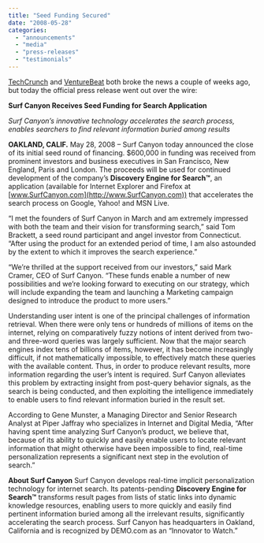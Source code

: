 ```yaml
---
title: "Seed Funding Secured"
date: "2008-05-28"
categories: 
  - "announcements"
  - "media"
  - "press-releases"
  - "testimonials"
---
```


[TechCrunch](http://www.techcrunch.com/2008/05/09/search-startup-surf-canyon-raises-a-seed-round/) and [VentureBeat](http://venturebeat.com/2008/05/09/surf-canyon-raises-seed-round-to-refine-your-search-results/) both broke the news a couple of weeks ago, but today the official press release went out over the wire:

**Surf Canyon Receives Seed Funding for Search Application**

_Surf Canyon’s innovative technology accelerates the search process, enables searchers to find relevant information buried among results_

**OAKLAND, CALIF.** May 28, 2008 – Surf Canyon today announced the close of its initial seed round of financing. $600,000 in funding was received from prominent investors and business executives in San Francisco, New England, Paris and London. The proceeds will be used for continued development of the company’s **Discovery Engine for Search™**, an application (available for Internet Explorer and Firefox at [www.SurfCanyon.com](http://www.SurfCanyon.com)) that accelerates the search process on Google, Yahoo! and MSN Live.

“I met the founders of Surf Canyon in March and am extremely impressed with both the team and their vision for transforming search,” said Tom Brackett, a seed round participant and angel investor from Connecticut. “After using the product for an extended period of time, I am also astounded by the extent to which it improves the search experience.”

“We’re thrilled at the support received from our investors,” said Mark Cramer, CEO of Surf Canyon. “These funds enable a number of new possibilities and we’re looking forward to executing on our strategy, which will include expanding the team and launching a Marketing campaign designed to introduce the product to more users.”

Understanding user intent is one of the principal challenges of information retrieval. When there were only tens or hundreds of millions of items on the internet, relying on comparatively fuzzy notions of intent derived from two- and three-word queries was largely sufficient. Now that the major search engines index tens of billions of items, however, it has become increasingly difficult, if not mathematically impossible, to effectively match these queries with the available content. Thus, in order to produce relevant results, more information regarding the user’s intent is required. Surf Canyon alleviates this problem by extracting insight from post-query behavior signals, as the search is being conducted, and then exploiting the intelligence immediately to enable users to find relevant information buried in the result set.

According to Gene Munster, a Managing Director and Senior Research Analyst at Piper Jaffray who specializes in Internet and Digital Media, “After having spent time analyzing Surf Canyon’s product, we believe that, because of its ability to quickly and easily enable users to locate relevant information that might otherwise have been impossible to find, real-time personalization represents a significant next step in the evolution of search.”

**About Surf Canyon** Surf Canyon develops real-time implicit personalization technology for internet search. Its patents-pending **Discovery Engine for Search™** transforms result pages from lists of static links into dynamic knowledge resources, enabling users to more quickly and easily find pertinent information buried among all the irrelevant results, significantly accelerating the search process. Surf Canyon has headquarters in Oakland, California and is recognized by DEMO.com as an “Innovator to Watch.”
